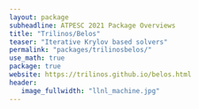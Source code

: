```yaml
---
layout: package
subheadline: ATPESC 2021 Package Overviews
title: "Trilinos/Belos"
teaser: "Iterative Krylov based solvers"
permalink: "packages/trilinosbelos/"
use_math: true
package: true
website: https://trilinos.github.io/belos.html
header:
   image_fullwidth: "llnl_machine.jpg"
---
```

